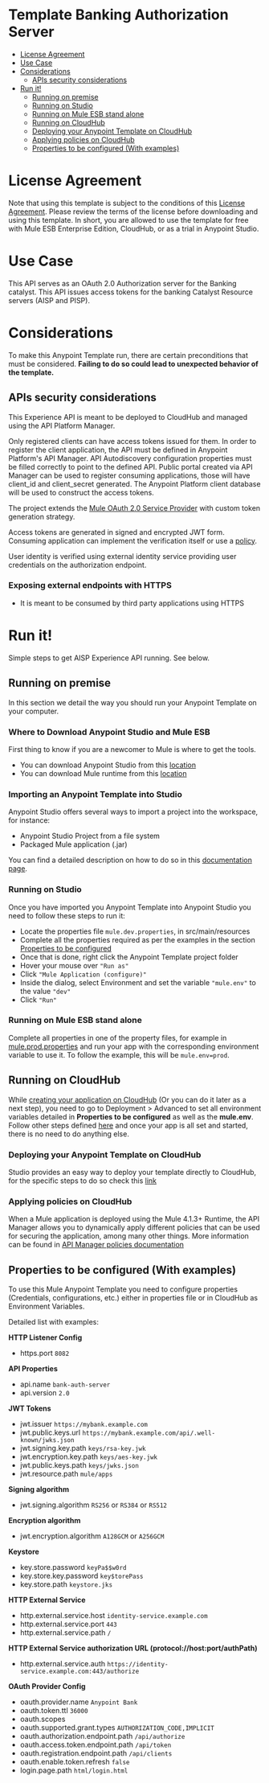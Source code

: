 # Template Banking Authorization Server

+ [License Agreement](#licenseagreement)
+ [Use Case](#usecase)
+ [Considerations](#considerations)
	* [APIs security considerations](#apissecurityconsiderations)
+ [Run it!](#runit)
	* [Running on premise](#runonopremise)
	* [Running on Studio](#runonstudio)
	* [Running on Mule ESB stand alone](#runonmuleesbstandalone)
	* [Running on CloudHub](#runoncloudhub)
	* [Deploying your Anypoint Template on CloudHub](#deployingyouranypointtemplateoncloudhub)
	* [Applying policies on CloudHub](#applyingpolicies)
	* [Properties to be configured (With examples)](#propertiestobeconfigured)

# License Agreement <a name="licenseagreement"/>
Note that using this template is subject to the conditions of this [License Agreement](AnypointTemplateLicense.pdf).
Please review the terms of the license before downloading and using this template. In short, you are allowed to use the template for free with Mule ESB Enterprise Edition, CloudHub, or as a trial in Anypoint Studio.

# Use Case <a name="usecase"/>


This API serves as an OAuth 2.0 Authorization server for the Banking catalyst. This API issues access tokens for the banking Catalyst Resource servers (AISP and PISP).

# Considerations <a name="considerations"/>

To make this Anypoint Template run, there are certain preconditions that must be considered. **Failing to do so could lead to unexpected behavior of the template.**

## APIs security considerations <a name="apissecurityconsiderations"/>

This Experience API is meant to be deployed to CloudHub and managed using the API Platform Manager.

Only registered clients can have access tokens issued for them. In order to register the client application, the API must be defined in Anypoint Platform's API Manager.  API Autodiscovery configuration properties must be filled correctly to point to the defined API. Public portal created via API Manager can be used to register consuming applications, those will have client_id and client_secret generated. The Anypoint Platform client database will be used to construct the access tokens.

The project extends the [Mule OAuth 2.0 Service Provider](https://docs.mulesoft.com/api-manager/oauth-service-provider-reference) with custom token generation strategy.

Access tokens are generated in signed and encrypted JWT form. Consuming application can implement the verification itself or use a [policy](https://github.com/mulesoft/template-banking-authorization-policy).

User identity is verified using external identity service providing user credentials on the authorization  endpoint.


### Exposing external endpoints with HTTPS
+ It is meant to be consumed by third party applications using HTTPS

# Run it! <a name="runit"/>
Simple steps to get AISP Experience API running.
See below.

## Running on premise <a name="runonopremise"/>
In this section we detail the way you should run your Anypoint Template on your computer.


### Where to Download Anypoint Studio and Mule ESB
First thing to know if you are a newcomer to Mule is where to get the tools.

+ You can download Anypoint Studio from this [location](https://www.mulesoft.com/lp/dl/studio)
+ You can download Mule runtime from this [location](https://www.mulesoft.com/platform/mule)

### Importing an Anypoint Template into Studio
Anypoint Studio offers several ways to import a project into the workspace, for instance:

+ Anypoint Studio Project from a file system
+ Packaged Mule application (.jar)

You can find a detailed description on how to do so in this [documentation page](https://docs.mulesoft.com/).

### Running on Studio <a name="runonstudio"/>
Once you have imported you Anypoint Template into Anypoint Studio you need to follow these steps to run it:

+ Locate the properties file `mule.dev.properties`, in src/main/resources
+ Complete all the properties required as per the examples in the section [Properties to be configured](#propertiestobeconfigured)
+ Once that is done, right click the Anypoint Template project folder
+ Hover your mouse over `"Run as"`
+ Click `"Mule Application (configure)"`
+ Inside the dialog, select Environment and set the variable `"mule.env"` to the value `"dev"`
+ Click `"Run"`

### Running on Mule ESB stand alone <a name="runonmuleesbstandalone"/>
Complete all properties in one of the property files, for example in [mule.prod.properties](../master/src/main/resources/mule.prod.properties) and run your app with the corresponding environment variable to use it. To follow the example, this will be `mule.env=prod`.

## Running on CloudHub <a name="runoncloudhub"/>
While [creating your application on CloudHub](https://docs.mulesoft.com/runtime-manager/) (Or you can do it later as a next step), you need to go to Deployment > Advanced to set all environment variables detailed in **Properties to be configured** as well as the **mule.env**.
Follow other steps defined [here](#runonpremise) and once your app is all set and started, there is no need to do anything else.

### Deploying your Anypoint Template on CloudHub <a name="deployingyouranypointtemplateoncloudhub"/>
Studio provides an easy way to deploy your template directly to CloudHub, for the specific steps to do so check this [link](https://docs.mulesoft.com/runtime-manager/deployment-strategies)

### Applying policies on CloudHub <a name="applyingpolicies"/>
When a Mule application is deployed using the Mule 4.1.3+ Runtime, the API Manager allows you to dynamically apply different policies that can be used for securing the application, among many other things. More information can be found in [API Manager policies documentation](https://docs.mulesoft.com/api-manager/using-policies)

## Properties to be configured (With examples) <a name="propertiestobeconfigured"/>
To use this Mule Anypoint Template you need to configure properties (Credentials, configurations, etc.) either in properties file or in CloudHub as Environment Variables.

Detailed list with examples:

**HTTP Listener Config**
+ https.port `8082`

**API Properties**
+ api.name `bank-auth-server`
+ api.version `2.0`

**JWT Tokens**
+ jwt.issuer `https://mybank.example.com`
+ jwt.public.keys.url `https://mybank.example.com/api/.well-known/jwks.json`
+ jwt.signing.key.path `keys/rsa-key.jwk`
+ jwt.encryption.key.path `keys/aes-key.jwk`
+ jwt.public.keys.path `keys/jwks.json`
+ jwt.resource.path `mule/apps`

**Signing algorithm**
+ jwt.signing.algorithm `RS256` or `RS384` or `RS512`

**Encryption algorithm**
+ jwt.encryption.algorithm `A128GCM` or `A256GCM`

**Keystore**
+ key.store.password `keyPa$$w0rd`
+ key.store.key.password `key$torePass`
+ key.store.path `keystore.jks`

**HTTP External Service**
+ http.external.service.host `identity-service.example.com`
+ http.external.service.port `443`
+ http.external.service.path `/`

**HTTP External Service authorization URL (protocol://host:port/authPath)**
+ http.external.service.auth `https://identity-service.example.com:443/authorize`

**OAuth Provider Config**
+ oauth.provider.name `Anypoint Bank`
+ oauth.token.ttl `36000`
+ oauth.scopes ` `
+ oauth.supported.grant.types `AUTHORIZATION_CODE,IMPLICIT`
+ oauth.authorization.endpoint.path `/api/authorize`
+ oauth.access.token.endpoint.path `/api/token`
+ oauth.registration.endpoint.path `/api/clients`
+ oauth.enable.token.refresh `false`
+ login.page.path `html/login.html`
